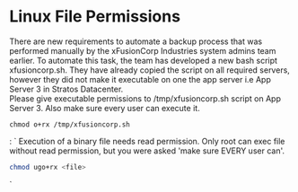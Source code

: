 # Linux File Permissions

There are new requirements to automate a backup process that was performed manually by the xFusionCorp Industries system admins team earlier. To automate this task, the team has developed a new bash script xfusioncorp.sh. They have already copied the script on all required servers, 
however they did not make it executable on one the app server i.e App Server 3 in Stratos Datacenter.  
Please give executable permissions to /tmp/xfusioncorp.sh script on App Server 3. Also make sure every user can execute it.


`chmod o+rx /tmp/xfusioncorp.sh`  

: ` Execution of a binary file needs read permission. Only root can exec file without read permission, but you were asked 'make sure EVERY user can'.  
```bash
chmod ugo+rx <file>
```
`
